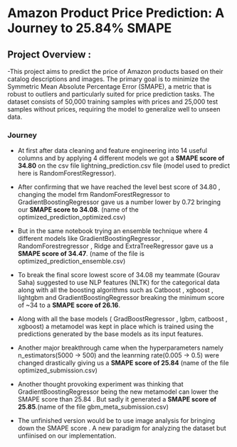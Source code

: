 # Amazon Product Price Prediction: A Journey to 25.84% SMAPE

## Project Overview :

-This project aims to predict the price of Amazon products based on their catalog descriptions and images. The primary goal is to minimize the Symmetric Mean Absolute Percentage Error (SMAPE), a metric that is robust to outliers and particularly suited for price prediction tasks. The dataset consists of 50,000 training samples with prices and 25,000 test samples without prices, requiring the model to generalize well to unseen data.

### Journey

- At first after data cleaning and feature engineering into 14 useful columns and by applying 4 different models we got a **SMAPE score of 34.80** on the csv file lightning_prediction.csv file (model used to predict here is RandomForestRegressor).

- After confirming that we have reached the level best score of 34.80 , changing the model frm RandomForestRegressor to GradientBoostingRegressor gave us a number lower by 0.72 bringing our **SMAPE score to 34.08**. (name of the optimized_prediction_optimized.csv)

- But in the same notebook trying an ensemble technique where 4 different models like GradientBoostingRegressor , RandomForestregressor , Ridge and ExtraTreeRegressor gave us a **SMAPE score of 34.47**. (name of the file is optimized_prediction_ensemble.csv)

- To break the final score lowest score of 34.08 my teammate (Gourav Saha) suggested to use NLP features (NLTK) for the categorical data along with all the boosting algorithms such as Catboost , xgboost , lightgbm and GradientBoostingRegressor breaking the minimum score of ~34 to a **SMAPE score of 26.16**.

- Along with all the base models ( GradBoostRegressor , lgbm, catboost , xgboost) a metamodel was kept in place which is trained using the predictions generated by the base models as its input features.

- Another major breakthrough came when the hyperparameters namely n_estimators(5000 -> 500) and the leanrning rate(0.005 -> 0.5) were changed drastically giving us a **SMAPE score of 25.84** (name of the file optimized_submission.csv)

- Another thought provoking experiment was thinking that GradientBoostingRegressor being the new metamodel can lower the SMAPE score than 25.84 . But sadly it generated a **SMAPE score of 25.85**.(name of the file gbm_meta_submission.csv)

- The unfinished version would be to use image analysis for bringing down the SMAPE score . A new paradigm for analyzing the dataset but unfiinised on our implementation.
